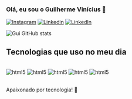 ### Olá, eu sou o Guilherme Vinícius 🎲


[![Instagram](https://img.shields.io/badge/Instagram-E4405F?style=for-the-badge&logo=instagram&logoColor=white)](https://instagram.com/eai_guihhh?igshid=YTQwZjQ0NmI0OA==)
[![Linkedin](https://img.shields.io/badge/LinkedIn-0077B5?style=for-the-badge&logo=linkedin&logoColor=white)](www.linkedin.com/in/guilherme-vinicius-9054b5256)
[![LinkedIn](https://img.shields.io/badge/Gmail-D14836?style=for-the-badge&logo=gmail&logoColor=white)](mailto:guilhermeviniciusgv42@gmail.com)



![Gui GitHub stats](https://github-readme-stats.vercel.app/api?username=guivpn&show_icons=true&theme=tokyonight)

## Tecnologias que uso no meu dia


<div style = "display: inline_block"></br>
    <img aling = "center" alt = "html5" src = "https://img.shields.io/badge/Java-ED8B00?style=for-the-badge&logo=openjdk&logoColor=white" />
    <img aling = "center" alt = "html5" src = "https://img.shields.io/badge/Python-3776AB?style=for-the-badge&logo=python&logoColor=white" />
    <img aling = "center" alt = "html5" src = "https://img.shields.io/badge/HTML5-E34F26?style=for-the-badge&logo=html5&logoColor=white" />
    <img aling = "center" alt = "html5" src = "https://img.shields.io/badge/CSS3-1572B6?style=for-the-badge&logo=css3&logoColor=white" />
    <img aling = "center" alt = "html5" src = "https://img.shields.io/badge/MySQL-005C84?style=for-the-badge&logo=mysql&logoColor=white" />
</div>


</br>Apaixonado por tecnologia! 💭

